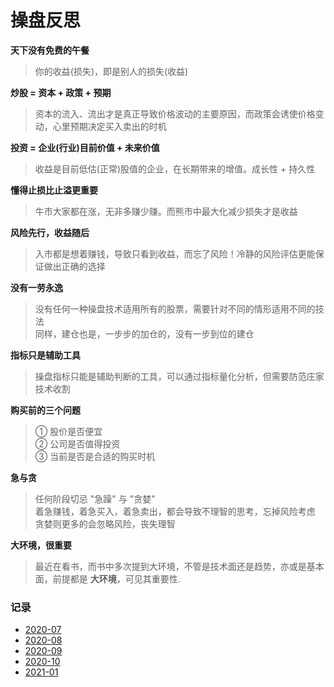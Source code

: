# 操盘反思

**天下没有免费的午餐**

> 你的收益(损失)，即是别人的损失(收益)

**炒股 = 资本 + 政策 + 预期**

> 资本的流入、流出才是真正导致价格波动的主要原因，而政策会诱使价格变动，心里预期决定买入卖出的时机

**投资 = 企业(行业)目前价值 + 未来价值**

> 收益是目前低估(正常)股值的企业，在长期带来的增值。成长性 + 持久性

**懂得止损比止溢更重要**

> 牛市大家都在涨，无非多赚少赚。而熊市中最大化减少损失才是收益

**风险先行，收益随后**

> 入市都是想着赚钱，导致只看到收益，而忘了风险！冷静的风险评估更能保证做出正确的选择

**没有一劳永逸**

> 没有任何一种操盘技术适用所有的股票，需要针对不同的情形适用不同的技法  
> 同样，建仓也是，一步步的加仓的，没有一步到位的建仓

**指标只是辅助工具**

> 操盘指标只能是辅助判断的工具，可以通过指标量化分析，但需要防范庄家技术收割

**购买前的三个问题**

> ① 股价是否便宜  
> ② 公司是否值得投资  
> ③ 当前是否是合适的购买时机

**急与贪**

> 任何阶段切忌 "急躁" 与 "贪婪"  
> 着急赚钱，着急买入，着急卖出，都会导致不理智的思考，忘掉风险考虑  
> 贪婪则更多的会忽略风险，丧失理智

**大环境，很重要**

> 最近在看书，而书中多次提到大环境，不管是技术面还是趋势，亦或是基本面，前提都是 **大环境**，可见其重要性.

### 记录

- [2020-07](./2020-07)
- [2020-08](./2020-08)
- [2020-09](./2020-09)
- [2020-10](./2020-10)
- [2021-01](./2021-01)
